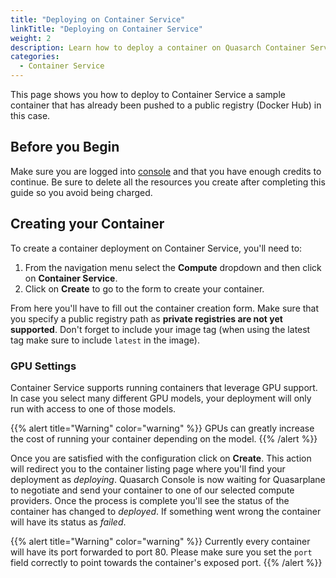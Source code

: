 ```yaml
---
title: "Deploying on Container Service"
linkTitle: "Deploying on Container Service"
weight: 2
description: Learn how to deploy a container on Quasarch Container Service.
categories:
  - Container Service
---
```


This page shows you how to deploy to Container Service a sample container that has already been pushed to a public registry (Docker Hub) in this case.

## Before you Begin

Make sure you are logged into [console](https://console.quasarch.cloud/) and that you have enough credits to continue.
Be sure to delete all the resources you create after completing this guide so you avoid being charged.

## Creating your Container

To create a container deployment on Container Service, you'll need to:
1. From the navigation menu select the **Compute** dropdown and then click on **Container Service**.
2. Click on **Create** to go to the form to create your container.

From here you'll have to fill out the container creation form.
Make sure that you specify a public registry path as **private registries are not yet supported**.
Don't forget to include your image tag (when using the latest tag make sure to include `latest` in the image).

### GPU Settings

Container Service supports running containers that leverage GPU support.
In case you select many different GPU models, your deployment will only run with access to one of those models.

{{% alert title="Warning" color="warning" %}}
GPUs can greatly increase the cost of running your container depending on the model.
{{% /alert %}}

Once you are satisfied with the configuration click on **Create**.
This action will redirect you to the container listing page where you'll find your deployment as *deploying*.
Quasarch Console is now waiting for Quasarplane to negotiate and send your container to one of our selected compute providers.
Once the process is complete you'll see the status of the container has changed to *deployed*.
If something went wrong the container will have its status as *failed*.

{{% alert title="Warning" color="warning" %}}
Currently every container will have its port forwarded to port 80.
Please make sure you set the `port` field correctly to point towards the container's exposed port.
{{% /alert %}}
